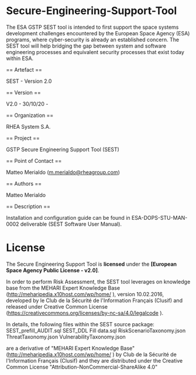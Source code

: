 # Secure-Engineering-Support-Tool
The ESA GSTP SEST tool is intended to first support the space systems development challenges encountered by the European Space Agency (ESA) programs, where cyber-security is already an established concern.  The SEST tool will help bridging the gap between system and software engineering processes and equivalent security processes that exist today within ESA.

== Artefact ==

SEST - Version 2.0

== Version ==

V2.0 - 30/10/20 - 

== Organization == 

RHEA System S.A.

== Project == 

GSTP Secure Engineering Support Tool (SEST)

== Point of Contact == 

Matteo Merialdo (m.merialdo@rheagroup.com)

== Authors == 

Matteo Merialdo

== Description ==

Installation and configuration guide can be found in ESA-DOPS-STU-MAN-0002 deliverable (SEST Software User Manual).


# License
The Secure Engineering Support Tool is **licensed** under the **[European Space Agency Public License - v2.0]**.

In order to perform Risk Assessment, the SEST tool leverages on knowledge base from the MEHARI Expert Knowledge Base (http://meharipedia.x10host.com/wp/home/ ), version 10.02.2016, developed by le Club de la Sécurité de l'Information Français (Clusif) and released under Creative Common License (https://creativecommons.org/licenses/by-nc-sa/4.0/legalcode ).

In details, the following files within the SEST source package:
SEST_prefill_AUDIT.sql
SEST_DDL Fill data.sql 
RiskScenarioTaxonomy.json
ThreatTaxonomy.json 
VulnerabilityTaxonomy.json


are a derivative of "MEHARI Expert Knowledge Base" (http://meharipedia.x10host.com/wp/home/ ) by Club de la Sécurité de l'Information Français (Clusif) and they are distributed under the Creative Common License "Attribution-NonCommercial-ShareAlike 4.0"

